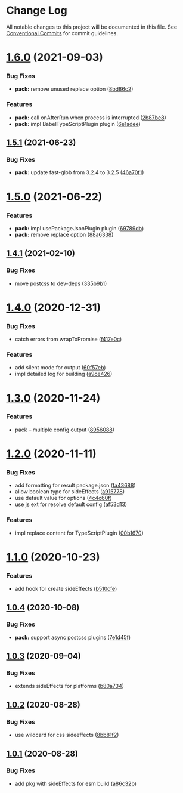 # Change Log

All notable changes to this project will be documented in this file.
See [Conventional Commits](https://conventionalcommits.org) for commit guidelines.

# [1.6.0](https://github.com/bem/bem-react/compare/@bem-react/pack@1.5.1...@bem-react/pack@1.6.0) (2021-09-03)

### Bug Fixes

- **pack:** remove unused replace option ([8bd86c2](https://github.com/bem/bem-react/commit/8bd86c2a47d82daa93900060e88a696f24456c70))

### Features

- **pack:** call onAfterRun when process is interrupted ([2b87be8](https://github.com/bem/bem-react/commit/2b87be8384f17168f579c1bcc016a95e0ea208a5))
- **pack:** impl BabelTypeScriptPlugin plugin ([6e1adee](https://github.com/bem/bem-react/commit/6e1adee89b6056c1739965e38a8688e91d606b86))

## [1.5.1](https://github.com/bem/bem-react/compare/@bem-react/pack@1.5.0...@bem-react/pack@1.5.1) (2021-06-23)

### Bug Fixes

- **pack:** update fast-glob from 3.2.4 to 3.2.5 ([46a70f1](https://github.com/bem/bem-react/commit/46a70f1f4ff50a61817853c5ada0228d5b214332))

# [1.5.0](https://github.com/bem/bem-react/compare/@bem-react/pack@1.4.1...@bem-react/pack@1.5.0) (2021-06-22)

### Features

- **pack:** impl usePackageJsonPlugin plugin ([69789db](https://github.com/bem/bem-react/commit/69789db5f6e60e6ac9d4d7f69b3086ccb689d1fc))
- **pack:** remove replace option ([88a6338](https://github.com/bem/bem-react/commit/88a6338ff31ee124bd067f6a8de0528b8c6a8274))

## [1.4.1](https://github.com/bem/bem-react/compare/@bem-react/pack@1.4.0...@bem-react/pack@1.4.1) (2021-02-10)

### Bug Fixes

- move postcss to dev-deps ([335b9b1](https://github.com/bem/bem-react/commit/335b9b1f4a2567427c51a61304d259643ad0b6fb))

# [1.4.0](https://github.com/bem/bem-react/compare/@bem-react/pack@1.3.0...@bem-react/pack@1.4.0) (2020-12-31)

### Bug Fixes

- catch errors from wrapToPromise ([f417e0c](https://github.com/bem/bem-react/commit/f417e0cea2e1009a0367e6e3118b6dfe69654b5a))

### Features

- add silent mode for output ([60f57eb](https://github.com/bem/bem-react/commit/60f57eba7e5e74a6ac4dd779c79372c003ed7710))
- impl detailed log for building ([a9ce426](https://github.com/bem/bem-react/commit/a9ce426f8e866b817959813d3f7b15fb4b9f7ce7))

# [1.3.0](https://github.com/bem/bem-react/compare/@bem-react/pack@1.2.0...@bem-react/pack@1.3.0) (2020-11-24)

### Features

- pack – multiple config output ([8956088](https://github.com/bem/bem-react/commit/8956088d59a7c71ce4dd54d2db65a2efc24962b4))

# [1.2.0](https://github.com/bem/bem-react/compare/@bem-react/pack@1.1.0...@bem-react/pack@1.2.0) (2020-11-11)

### Bug Fixes

- add formatting for result package.json ([fa43688](https://github.com/bem/bem-react/commit/fa43688be7d66567cb9cb88f088786f3b264b033))
- allow boolean type for sideEffects ([a915778](https://github.com/bem/bem-react/commit/a915778957269667a4f049830949455facdb9782))
- use default value for options ([4c4c60f](https://github.com/bem/bem-react/commit/4c4c60f2e6d62be1ff450e67549385cc3f820b21))
- use js ext for resolve default config ([af53d13](https://github.com/bem/bem-react/commit/af53d13a3365659f1aa4db0e211672303053a51e))

### Features

- impl replace content for TypeScriptPlugin ([00b1670](https://github.com/bem/bem-react/commit/00b167092be6f786030984a1f29bcbdb7da1bb2f))

# [1.1.0](https://github.com/bem/bem-react/compare/@bem-react/pack@1.0.4...@bem-react/pack@1.1.0) (2020-10-23)

### Features

- add hook for create sideEffects ([b510cfe](https://github.com/bem/bem-react/commit/b510cfe660ee6251cda86a493d462e5b2e775be2))

## [1.0.4](https://github.com/bem/bem-react/compare/@bem-react/pack@1.0.3...@bem-react/pack@1.0.4) (2020-10-08)

### Bug Fixes

- **pack:** support async postcss plugins ([7e1d45f](https://github.com/bem/bem-react/commit/7e1d45fddc825ab3e9e2cd10ae93e5761617fcc9))

## [1.0.3](https://github.com/bem/bem-react/compare/@bem-react/pack@1.0.2...@bem-react/pack@1.0.3) (2020-09-04)

### Bug Fixes

- extends sideEffects for platforms ([b80a734](https://github.com/bem/bem-react/commit/b80a734464031d0d9724d66d813cbc4decc22784))

## [1.0.2](https://github.com/bem/bem-react/compare/@bem-react/pack@1.0.1...@bem-react/pack@1.0.2) (2020-08-28)

### Bug Fixes

- use wildcard for css sideeffects ([8bb81f2](https://github.com/bem/bem-react/commit/8bb81f2fd70b16c7fd885578889a86ab0268320f))

## [1.0.1](https://github.com/bem/bem-react/compare/@bem-react/pack@1.0.0...@bem-react/pack@1.0.1) (2020-08-28)

### Bug Fixes

- add pkg with sideEffects for esm build ([a86c32b](https://github.com/bem/bem-react/commit/a86c32bd303ca9d043769077fe9650b523640760))
